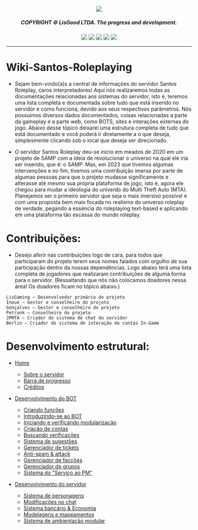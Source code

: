 <p align="center">
  <img src="https://media.discordapp.net/attachments/1077814640513384448/1156786264335454249/santos-bot-wallpaper.png"> 
</p><div align="center">
  <h5>COPYRIGHT © LisGood LTDA. The progress and development.</h4>
</div>

<div align="center">
  <img src="https://img.shields.io/badge/OS-Windows-blue?logo=windows&logoColor=white">
  <img src="https://img.shields.io/badge/Made_with-JavaScript-blue?logo=javascript&logoColor=white">
  <img src="https://img.shields.io/badge/Node.js->=12-blue?logo=node.js&logoColor=white">
  <img src="https://img.shields.io/badge/MySQL->=2.18.1-blue?logo=mysql&logoColor=white">
  <img src="https://img.shields.io/badge/Lua->=2.18.1-blue?logo=lua&logoColor=white">
</div>

<hr>

# Wiki-Santos-Roleplaying

- Sejam bem-vindo(a)s a central de informações do servidor Santos Roleplay, caros interpretadores! Aqui nós realizaremos todas as documentações relacionadas aos sistemas do servidor, isto é, teremos uma lista completa e documentada sobre tudo que está inserido no servidor e como funciona, devido aos seus respectivos parâmetros. Nós possuímos diversos dados documentados, coisas relacionadas a parte da gameplay e a parte web, como BOTS, sites e interações externas do jogo. Abaixo desse tópico deixarei uma estrutura completa de tudo que está documentado e você poderá ir diretamente a o que deseja, simplesmente clicando sob o local que deseja ser direcionado.

- O servidor Santos Roleplay deu-se início em meados de 2020 em um projeto de SAMP com a ideia de revolucionar o universo na qual ele iria ser inserido, que é: o SAMP. Mas, em 2023 que tivemos algumas intervenções e no fim, tivemos uma contribuição imersa por parte de algumas pessoas para que o projeto mudasse significamente e alterasse até mesmo sua própria plataforma de jogo, isto é, agora ele chegou para mudar a ideologia do univerdo do Multi Theft Auto (MTA). Planejamos ser o primeiro servidor que seja o mais imersivo possível e com uma proposta bem mais focada no realismo do universo roleplay de verdade, pegando a essência do roleplaying text-based e aplicando em uma plataforma tão escassa do mundo roleplay. 

# Contribuições:
- Desejo aferir nas contribuições logo de cara, para todos que participaram do projeto terem seus nomes falados com orgulho de sua participação dentro da nossas dependências. Logo abaixo terá uma lista completa de jogadores que realizaram contribuições de alguma forma para o servidor. (Ressaltando que nós não colocamos doadores nessa área! Os doadores ficam no tópico abaixo.)

```
LisGaming — Desenvolvedor primário do projeto
Inoue — Gestor e conselheiro do projeto
Gonçalves — Gestor e conselheiro do projeto
Petrunk — Conselheiro do projeto
JPMTA — Criador do sistema de chat do servidor
Berlin — Criador do sistema de interação de contas In-Game
```

# Desenvolvimento estrutural:
- [Home](https://github.com/LisDevelop/Wiki-Santos-Roleplaying/wiki)
  * [Sobre o servidor](https://github.com/LisDevelop/Wiki-Santos-Roleplaying/wiki#sobre-o-servidor)
  * [Barra de progresso](https://github.com/LisDevelop/Wiki-Santos-Roleplaying/wiki#barra-de-progresso)
  * [Créditos](https://github.com/LisDevelop/Wiki-Santos-Roleplaying/wiki#cr%C3%A9ditos)

- [Desenvolvimento do BOT](https://pages.github.com/)
  * [Criando funções](https://github.com/LisDevelop/Wiki-Santos-Roleplaying/wiki/Desenvolvimento-do-BOT#criando-fun%C3%A7%C3%B5es)
  * [Introduzindo-se ao BOT](https://github.com/LisDevelop/Wiki-Santos-Roleplaying/wiki/Desenvolvimento-do-BOT#introduzindo-se-ao-bot)
  * [Iniciando e verificando modularização](https://github.com/LisDevelop/Wiki-Santos-Roleplaying/wiki/Desenvolvimento-do-BOT#iniciando-e-verificando-modulariza%C3%A7%C3%A3o)
  * [Criação de contas](https://github.com/LisDevelop/Wiki-Santos-Roleplaying/wiki/Desenvolvimento-do-BOT#sistema-de-contas)
  * [Buscando verificações](https://github.com/LisDevelop/Wiki-Santos-Roleplaying/wiki/Desenvolvimento-do-BOT#sistema-de-verifica%C3%A7%C3%B5es)
  * [Sistema de sugestões](https://github.com/LisDevelop/Wiki-Santos-Roleplaying/wiki/Desenvolvimento-do-BOT#sistema-de-sugest%C3%B5es)
  * [Gerenciador de tickets](https://github.com/LisDevelop/Wiki-Santos-Roleplaying/wiki/Desenvolvimento-do-BOT#sistema-de-verifica%C3%A7%C3%B5es)
  * [Anti-spam & attack](https://github.com/LisDevelop/Wiki-Santos-Roleplaying/wiki/Desenvolvimento-do-BOT#sistema-anti-spam--attack)
  * [Gerenciador de facções](https://github.com/LisDevelop/Wiki-Santos-Roleplaying/wiki/Desenvolvimento-do-BOT#sistema-de-fac%C3%A7%C3%B5es)
  * [Gerenciador de grupos](https://github.com/LisDevelop/Wiki-Santos-Roleplaying/wiki/Desenvolvimento-do-BOT#sistema-de-grupos)
  * [Sistema do "Serviço ao PM"](https://pages.github.com/)
  
- [Desenvolvimento do servidor](https://pages.github.com/)
  * [Sistema de personagens](https://pages.github.com/)
  * [Modificações no chat](https://pages.github.com/)
  * [Sistema bancário & Economia](https://pages.github.com/)
  * [Modelagens e mapeamentos](https://pages.github.com/)
  * [Sistema de ambientação modular](https://pages.github.com/)
